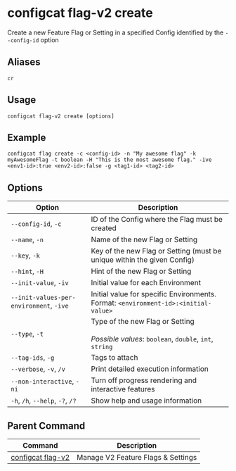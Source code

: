 # configcat flag-v2 create
Create a new Feature Flag or Setting in a specified Config identified by the `--config-id` option
## Aliases
`cr`
## Usage
```
configcat flag-v2 create [options]
```
## Example
```
configcat flag create -c <config-id> -n "My awesome flag" -k myAwesomeFlag -t boolean -H "This is the most awesome flag." -ive <env1-id>:true <env2-id>:false -g <tag1-id> <tag2-id>
```
## Options
| Option | Description |
| ------ | ----------- |
| `--config-id`, `-c` | ID of the Config where the Flag must be created |
| `--name`, `-n` | Name of the new Flag or Setting |
| `--key`, `-k` | Key of the new Flag or Setting (must be unique within the given Config) |
| `--hint`, `-H` | Hint of the new Flag or Setting |
| `--init-value`, `-iv` | Initial value for each Environment |
| `--init-values-per-environment`, `-ive` | Initial value for specific Environments. Format: `<environment-id>:<initial-value>` |
| `--type`, `-t` | Type of the new Flag or Setting<br/><br/>*Possible values*: `boolean`, `double`, `int`, `string` |
| `--tag-ids`, `-g` | Tags to attach |
| `--verbose`, `-v`, `/v` | Print detailed execution information |
| `--non-interactive`, `-ni` | Turn off progress rendering and interactive features |
| `-h`, `/h`, `--help`, `-?`, `/?` | Show help and usage information |
## Parent Command
| Command | Description |
| ------ | ----------- |
| [configcat flag-v2](configcat-flag-v2.md) | Manage V2 Feature Flags & Settings |
